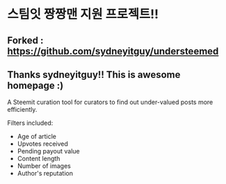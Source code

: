 # 스팀잇 짱짱맨 지원 프로젝트!!
## Forked : https://github.com/sydneyitguy/understeemed
## Thanks sydneyitguy!! This is awesome homepage :)

A Steemit curation tool for curators to find out under-valued posts more efficiently.

Filters included:
- Age of article
- Upvotes received
- Pending payout value
- Content length
- Number of images
- Author's reputation

